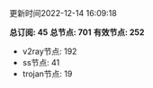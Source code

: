 更新时间2022-12-14 16:09:18

**总订阅: 45**
**总节点: 701**
**有效节点: 252**
- v2ray节点: 192
- ss节点: 41
- trojan节点: 19
